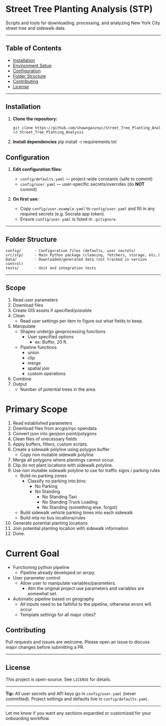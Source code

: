 # Street Tree Planting Analysis (STP)

Scripts and tools for downloading, processing, and analyzing New York City street tree and sidewalk data.

---

## Table of Contents

* [Installation](#installation)
* [Environment Setup](#environment-setup)
* [Configuration](#configuration)
* [Folder Structure](#folder-structure)
* [Contributing](#contributing)
* [License](#license)

---

## Installation

1. **Clone the repository:**

   ```bash
   git clone https://github.com/shawnganznyc/Street_Tree_Planting_Analysis.git
   cd Street_Tree_Planting_Analysis
   ```

2. **Install dependencies**
pip install -r requirements.txt

## Configuration

1. **Edit configuration files:**

   * `config/defaults.yaml` — project-wide constants (safe to commit)
   * `config/user.yaml` — user-specific secrets/overrides (do **NOT** commit)

2. **On first use:**

   * Copy `config/user.example.yaml` to `config/user.yaml` and fill in any required secrets (e.g. Socrata app token).
   * Ensure `config/user.yaml` is listed in `.gitignore`.

---

## Folder Structure

```
config/      - Configuration files (defaults, user secrets)
src/stp/     - Main Python package (cleaning, fetchers, storage, etc.)
Data/        - Downloaded/generated data (not tracked in version control)
tests/       - Unit and integration tests
```

---

## Scope

1. Read user parameters
2. Download files
3. Create GIS assets if specified/possible
4. Clean
   * Read user settings per item to figure out what fields to keep. 
5. Manipulate
   * Shapes undergo geoprocessing functions
      * User specified options
         * ex: Buffer, 20 ft. 
   * Pipeline functions
      * union
      * clip
      * merge
      * spatial join
      * custom operations
6. Combine
7. Output
   * Number of potential trees in the area. 

# Primary Scope

1. Read established parameters
2. Download files from arcgis/nyc opendata
3. Convert json into geojson point/polygons
4. Clean files of unecessary fields
5. Apply buffers, filters, custom scripts. 
6. Create a sidewalk polyline using polygon buffer
   - Copy non mutable sidewalk polyline
7. Merge all polygons where plantings cannot occur. 
8. Clip do not plant locations with sidewalk polyline. 
9. Use non mutable sidewalk polyline to use for traffic signs / parking rules
   - Build no parking zones
      - Classify no parking into bins: 
         - No Parking
         - No Standing
            - No Standing Taxi
            - No Standing Truck Loading
            - No Standing (something else, forgot)
   - Build sidewalk vehicle parking times into each sidewalk 
   - Build mta no bus locations/rules
10. Generate potential planting locations
11. Join potential planting location with sidewalk information
12. Done.

# Current Goal
- Functioning python pipeline
   - Pipeline already developed on arcpy.
- User parameter control
   - Allow user to manipulate variables/parameters. 
      - Atm the original project use parameters and variables are somewhat set. 
- Automatic pipeline based on geography
   - All inputs need to be faithful to the pipeline, otherwise errors will occur
   - Template settings for all major cities? 

## Contributing

Pull requests and issues are welcome. Please open an issue to discuss major changes before submitting a PR.

---

## License

This project is open-source. See `LICENSE` for details.

---

**Tip:**
All user secrets and API keys go in `config/user.yaml` (never committed).
Project settings and defaults live in `config/defaults.yaml`.

---

Let me know if you want any sections expanded or customized for your onboarding workflow.
